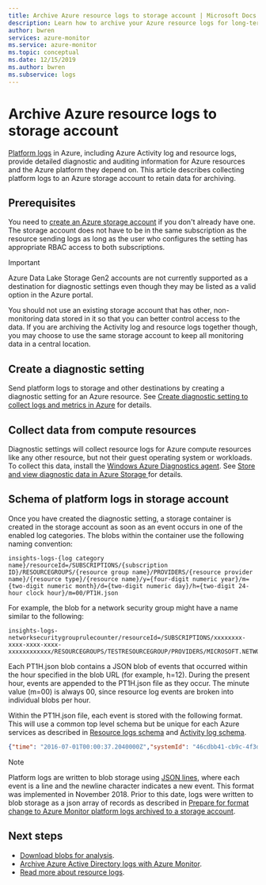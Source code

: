 ```yaml
---
title: Archive Azure resource logs to storage account | Microsoft Docs
description: Learn how to archive your Azure resource logs for long-term retention in a storage account.
author: bwren
services: azure-monitor
ms.service: azure-monitor
ms.topic: conceptual
ms.date: 12/15/2019
ms.author: bwren
ms.subservice: logs
---
```

# Archive Azure resource logs to storage account
[Platform logs](resource-logs-overview.md) in Azure, including Azure Activity log and resource logs, provide detailed diagnostic and auditing information for Azure resources and the Azure platform they depend on.  This article describes collecting platform logs to an Azure storage account to retain data for archiving.

## Prerequisites
You need to [create an Azure storage account](../../storage/common/storage-quickstart-create-account.md) if you don't already have one. The storage account does not have to be in the same subscription as the resource sending logs as long as the user who configures the setting has appropriate RBAC access to both subscriptions.


> [!IMPORTANT]
> Azure Data Lake Storage Gen2 accounts are not currently supported as a destination for diagnostic settings even though they may be listed as a valid option in the Azure portal.


You should not use an existing storage account that has other, non-monitoring data stored in it so that you can better control access to the data. If you are archiving the Activity log and resource logs together though, you may choose to use the same storage account to keep all monitoring data in a central location.

## Create a diagnostic setting
Send platform logs to storage and other destinations by creating a diagnostic setting for an Azure resource. See [Create diagnostic setting to collect logs and metrics in Azure](diagnostic-settings.md) for details.


## Collect data from compute resources
Diagnostic settings will collect resource logs for Azure compute resources like any other resource, but not their guest operating system or workloads. To collect this data, install the [Windows Azure Diagnostics agent](diagnostics-extension-overview.md). See [Store and view diagnostic data in Azure Storage
](diagnostics-extension-to-storage.md) for details.


## Schema of platform logs in storage account

Once you have created the diagnostic setting, a storage container is created in the storage account as soon as an event occurs in one of the enabled log categories. The blobs within the container use the following naming convention:

```
insights-logs-{log category name}/resourceId=/SUBSCRIPTIONS/{subscription ID}/RESOURCEGROUPS/{resource group name}/PROVIDERS/{resource provider name}/{resource type}/{resource name}/y={four-digit numeric year}/m={two-digit numeric month}/d={two-digit numeric day}/h={two-digit 24-hour clock hour}/m=00/PT1H.json
```

For example, the blob for a network security group might have a name similar to the following:

```
insights-logs-networksecuritygrouprulecounter/resourceId=/SUBSCRIPTIONS/xxxxxxxx-xxxx-xxxx-xxxx-xxxxxxxxxxxx/RESOURCEGROUPS/TESTRESOURCEGROUP/PROVIDERS/MICROSOFT.NETWORK/NETWORKSECURITYGROUP/TESTNSG/y=2016/m=08/d=22/h=18/m=00/PT1H.json
```

Each PT1H.json blob contains a JSON blob of events that occurred within the hour specified in the blob URL (for example, h=12). During the present hour, events are appended to the PT1H.json file as they occur. The minute value (m=00) is always 00, since resource log events are broken into individual blobs per hour.

Within the PT1H.json file, each event is stored with the following format. This will use a common top level schema but be unique for each Azure services as described in [Resource logs schema](resource-logs-overview.md#resource-logs-schema) and [Activity log schema](activity-log-schema.md).

``` JSON
{"time": "2016-07-01T00:00:37.2040000Z","systemId": "46cdbb41-cb9c-4f3d-a5b4-1d458d827ff1","category": "NetworkSecurityGroupRuleCounter","resourceId": "/SUBSCRIPTIONS/s1id1234-5679-0123-4567-890123456789/RESOURCEGROUPS/TESTRESOURCEGROUP/PROVIDERS/MICROSOFT.NETWORK/NETWORKSECURITYGROUPS/TESTNSG","operationName": "NetworkSecurityGroupCounters","properties": {"vnetResourceGuid": "{12345678-9012-3456-7890-123456789012}","subnetPrefix": "10.3.0.0/24","macAddress": "000123456789","ruleName": "/subscriptions/ s1id1234-5679-0123-4567-890123456789/resourceGroups/testresourcegroup/providers/Microsoft.Network/networkSecurityGroups/testnsg/securityRules/default-allow-rdp","direction": "In","type": "allow","matchedConnections": 1988}}
```

> [!NOTE]
> Platform logs are written to blob storage using [JSON lines](http://jsonlines.org/), where each event is a line and the newline character indicates a new event. This format was implemented in November 2018. Prior to this date, logs were written to blob storage as a json array of records as described in [Prepare for format change to Azure Monitor platform logs archived to a storage account](resource-logs-blob-format.md).

## Next steps

* [Download blobs for analysis](../../storage/blobs/storage-quickstart-blobs-dotnet.md).
* [Archive Azure Active Directory logs with Azure Monitor](../../active-directory/reports-monitoring/quickstart-azure-monitor-route-logs-to-storage-account.md).
* [Read more about resource logs](../../azure-monitor/platform/resource-logs-overview.md).

